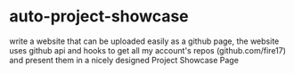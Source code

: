 # auto-project-showcase
write a website that can be uploaded easily as a github page, the website uses github api and hooks to get all my account's repos (github.com/fire17) and present them in a nicely designed Project Showcase Page
